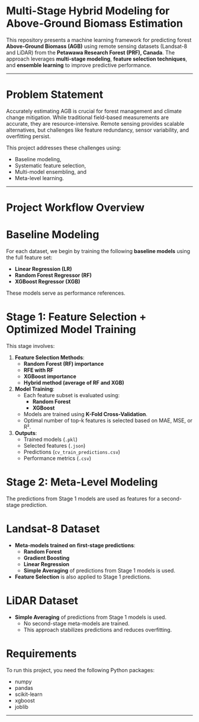 # Multi-Stage Hybrid Modeling for Above-Ground Biomass Estimation

This repository presents a machine learning framework for predicting forest **Above-Ground Biomass (AGB)** using remote sensing datasets (Landsat-8 and LiDAR) from the **Petawawa Research Forest (PRF), Canada**. The approach leverages **multi-stage modeling**, **feature selection techniques**, and **ensemble learning** to improve predictive performance.

---

# Problem Statement

Accurately estimating AGB is crucial for forest management and climate change mitigation. While traditional field-based measurements are accurate, they are resource-intensive. Remote sensing provides scalable alternatives, but challenges like feature redundancy, sensor variability, and overfitting persist.

This project addresses these challenges using:
- Baseline modeling,
- Systematic feature selection,
- Multi-model ensembling, and
- Meta-level learning.

---

# Project Workflow Overview

# Baseline Modeling

For each dataset, we begin by training the following **baseline models** using the full feature set:
- **Linear Regression (LR)**
- **Random Forest Regressor (RF)**
- **XGBoost Regressor (XGB)**

These models serve as performance references.

# Stage 1: Feature Selection + Optimized Model Training

This stage involves:
1. **Feature Selection Methods**:
   - **Random Forest (RF) importance**
   - **RFE with RF**
   - **XGBoost importance**
   - **Hybrid method (average of RF and XGB)**
2. **Model Training**:
   - Each feature subset is evaluated using:
     - **Random Forest**
     - **XGBoost**
   - Models are trained using **K-Fold Cross-Validation**.
   - Optimal number of top-k features is selected based on MAE, MSE, or R².
3. **Outputs**:
   - Trained models (`.pkl`)
   - Selected features (`.json`)
   - Predictions (`cv_train_predictions.csv`)
   - Performance metrics (`.csv`)

# Stage 2: Meta-Level Modeling

The predictions from Stage 1 models are used as features for a second-stage prediction.

# Landsat-8 Dataset
- **Meta-models trained on first-stage predictions**:
  - **Random Forest**
  - **Gradient Boosting**
  - **Linear Regression**
  - **Simple Averaging** of predictions from Stage 1 models is used.
- **Feature Selection** is also applied to Stage 1 predictions.

# LiDAR Dataset
- **Simple Averaging** of predictions from Stage 1 models is used.
  - No second-stage meta-models are trained.
  - This approach stabilizes predictions and reduces overfitting.
  
# Requirements

To run this project, you need the following Python packages:

- numpy
- pandas
- scikit-learn
- xgboost
- joblib

---

